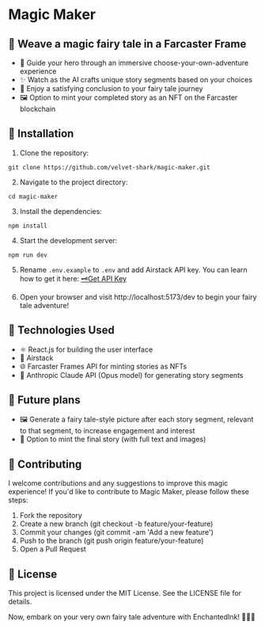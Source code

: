 # Magic Maker

## 🌈 Weave a magic fairy tale in a Farcaster Frame

- 🏰 Guide your hero through an immersive choose-your-own-adventure experience
- ✨ Watch as the AI crafts unique story segments based on your choices
- 📜 Enjoy a satisfying conclusion to your fairy tale journey
- 🖼️ Option to mint your completed story as an NFT on the Farcaster blockchain

## 🔧 Installation

1. Clone the repository:

```
git clone https://github.com/velvet-shark/magic-maker.git
```

2. Navigate to the project directory:

```
cd magic-maker
```

3. Install the dependencies:

```
npm install
```

4. Start the development server:

```
npm run dev
```

5. Rename `.env.example` to `.env` and add Airstack API key. You can learn how to get it here: [🗝️Get API Key](https://docs.airstack.xyz/airstack-docs-and-faqs/get-started/get-api-key)

6. Open your browser and visit http://localhost:5173/dev to begin your fairy tale adventure!

## 🎨 Technologies Used

- ⚛️ React.js for building the user interface
- 🐸 Airstack
- 🌐 Farcaster Frames API for minting stories as NFTs
- 🤖 Anthropic Claude API (Opus model) for generating story segments

## 🎯 Future plans

- 🖼️ Generate a fairy tale-style picture after each story segment, relevant to that segment, to increase engagement and interest
- 🍬 Option to mint the final story (with full text and images)

## 🤝 Contributing

I welcome contributions and any suggestions to improve this magic experience! If you'd like to contribute to Magic Maker, please follow these steps:

1. Fork the repository
2. Create a new branch (git checkout -b feature/your-feature)
3. Commit your changes (git commit -am 'Add a new feature')
4. Push to the branch (git push origin feature/your-feature)
5. Open a Pull Request

## 📄 License

This project is licensed under the MIT License. See the LICENSE file for details.

Now, embark on your very own fairy tale adventure with EnchantedInk! 🧙‍♂️✨
